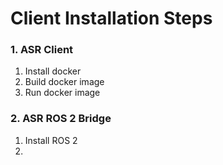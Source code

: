 # Client Installation Steps

### 1. ASR Client

1. Install docker
2. Build docker image
3. Run docker image

### 2. ASR ROS 2 Bridge

1. Install ROS 2
2. 
